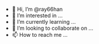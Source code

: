 - 👋 Hi, I’m @ray66han
- 👀 I’m interested in ...
- 🌱 I’m currently learning ...
- 💞️ I’m looking to collaborate on ...
- 📫 How to reach me ...

<!---
ray66han/ray66han is a ✨ special ✨ repository because its `README.md` (this file) appears on your GitHub profile.
You can click the Preview link to take a look at your changes.
--->
